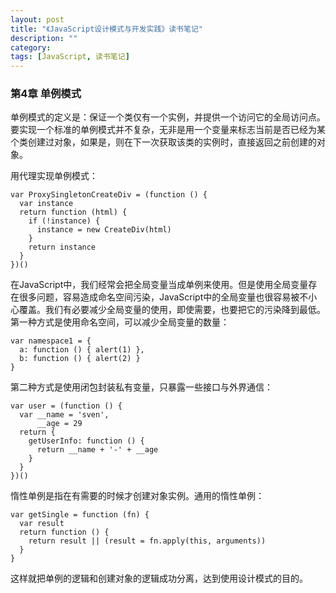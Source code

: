 ```yaml
---
layout: post
title: "《JavaScript设计模式与开发实践》读书笔记"
description: ""
category: 
tags: [JavaScript, 读书笔记]
---
```


### 第4章 单例模式

单例模式的定义是：保证一个类仅有一个实例，并提供一个访问它的全局访问点。要实现一个标准的单例模式并不复杂，无非是用一个变量来标志当前是否已经为某个类创建过对象，如果是，则在下一次获取该类的实例时，直接返回之前创建的对象。

用代理实现单例模式：

    var ProxySingletonCreateDiv = (function () {
      var instance
      return function (html) {
        if (!instance) {
          instance = new CreateDiv(html)
        }
        return instance
      }
    })()

在JavaScript中，我们经常会把全局变量当成单例来使用。但是使用全局变量存在很多问题，容易造成命名空间污染，JavaScript中的全局变量也很容易被不小心覆盖。我们有必要减少全局变量的使用，即使需要，也要把它的污染降到最低。第一种方式是使用命名空间，可以减少全局变量的数量：

    var namespace1 = {
      a: function () { alert(1) },
      b: function () { alert(2) }
    }

第二种方式是使用闭包封装私有变量，只暴露一些接口与外界通信：

    var user = (function () {
      var __name = 'sven',
          __age = 29
      return {
        getUserInfo: function () {
          return __name + '-' + __age
        }
      }
    })()

惰性单例是指在有需要的时候才创建对象实例。通用的惰性单例：

    var getSingle = function (fn) {
      var result
      return function () {
        return result || (result = fn.apply(this, arguments))
      }
    }

这样就把单例的逻辑和创建对象的逻辑成功分离，达到使用设计模式的目的。
